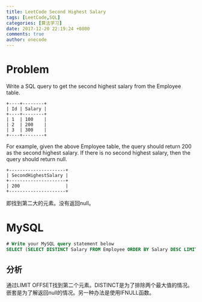 ```yaml
---
title: LeetCode Second Highest Salary
tags: [LeetCode,SQL]
categories: [算法学习]
date: 2017-12-20 22:19:24 +0800
comments: true
author: onecode
---
```

# Problem

Write a SQL query to get the second highest salary from the Employee table.

```
+----+--------+
| Id | Salary |
+----+--------+
| 1  | 100    |
| 2  | 200    |
| 3  | 300    |
+----+--------+
```
For example, given the above Employee table, the query should return 200 as the second highest salary. If there is no second highest salary, then the query should return null.
```
+---------------------+
| SecondHighestSalary |
+---------------------+
| 200                 |
+---------------------+
```

即找到第二大的元素。没有返回null。
<!--break-->

# MySQL

``` sql
# Write your MySQL query statement below
SELECT (SELECT DISTINCT Salary FROM Employee ORDER BY Salary DESC LIMIT 1 OFFSET 1) AS SecondHighestSalary;

```

## 分析

通过LIMIT OFFSET找到第二个元素。DISTINCT是为了排除两个最大值的情况。嵌套是为了解返回null的情况。另一种办法是使用IFNULL函数。